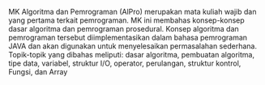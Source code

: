 MK Algoritma dan Pemrograman (AlPro) merupakan mata kuliah wajib dan yang pertama terkait pemrograman. MK ini membahas konsep-konsep dasar algoritma dan pemrograman prosedural. Konsep algoritma dan pemrograman tersebut diimplementasikan dalam bahasa pemrograman JAVA dan akan digunakan untuk menyelesaikan permasalahan sederhana. Topik-topik yang dibahas meliputi: dasar algoritma, pembuatan algoritma, tipe data, variabel, struktur I/O, operator, perulangan, struktur kontrol, Fungsi, dan Array
